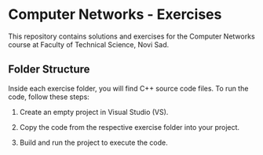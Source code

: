 # Computer Networks - Exercises

This repository contains solutions and exercises for the Computer Networks course at Faculty of Technical Science, Novi Sad.

## Folder Structure

Inside each exercise folder, you will find C++ source code files. To run the code, follow these steps:

1. Create an empty project in Visual Studio (VS).

2. Copy the code from the respective exercise folder into your project.

3. Build and run the project to execute the code.
